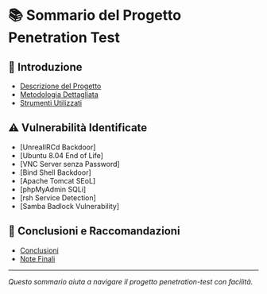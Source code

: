 # 📚 Sommario del Progetto Penetration Test

## 🔎 Introduzione
- [Descrizione del Progetto](../README.md#-descrizione-del-progetto)
- [Metodologia Dettagliata](../README.md#-metodologia-dettagliata)
- [Strumenti Utilizzati](../README.md#-strumenti-utilizzati)

## ⚠️ Vulnerabilità Identificate
- [UnrealIRCd Backdoor]
- [Ubuntu 8.04 End of Life]
- [VNC Server senza Password]
- [Bind Shell Backdoor]
- [Apache Tomcat SEoL]
- [phpMyAdmin SQLi]
- [rsh Service Detection]
- [Samba Badlock Vulnerability]


## 📌 Conclusioni e Raccomandazioni
- [Conclusioni](../README.md#-conclusioni-e-raccomandazioni)
- [Note Finali](../README.md#-note-finali)

---

*Questo sommario aiuta a navigare il progetto penetration-test con facilità.*
